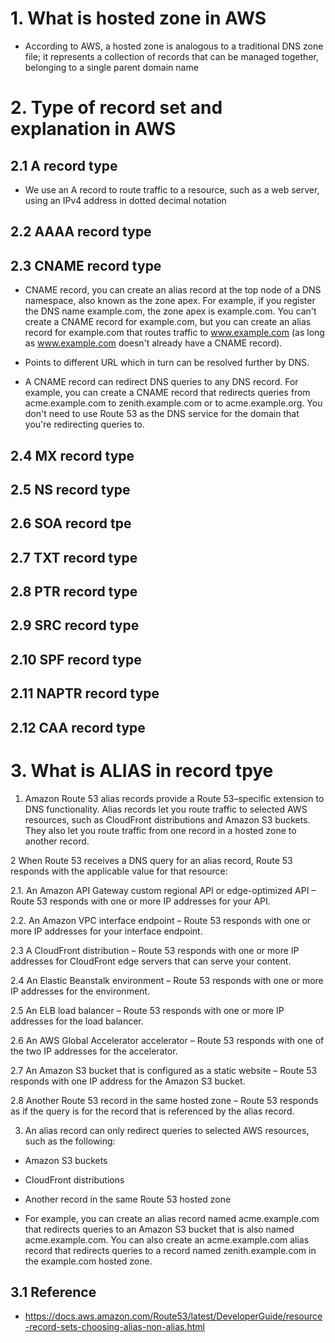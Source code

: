 # 1. What is hosted zone in AWS #
- According to AWS, a hosted zone is analogous to a traditional DNS zone file; it represents a collection of records that can be managed together, belonging to a single parent domain name 

# 2. Type of record set and explanation in AWS #
## 2.1 A record type ##
- We use an A record to route traffic to a resource, such as a web server, using an IPv4 address in dotted decimal notation

## 2.2 AAAA record type ##

## 2.3 CNAME record type ##
- CNAME record, you can create an alias record at the top node of a DNS namespace, also known as the zone apex. For example, if you register the DNS name example.com, the zone apex is example.com. You can't create a CNAME record for example.com, but you can create an alias record for example.com that routes traffic to www.example.com (as long as www.example.com doesn't already have a CNAME record).

- Points to different URL which in turn can be resolved further by DNS.

- A CNAME record can redirect DNS queries to any DNS record. For example, you can create a CNAME record that redirects queries from acme.example.com to zenith.example.com or to acme.example.org. You don't need to use Route 53 as the DNS service for the domain that you're redirecting queries to.

## 2.4 MX record type ##

## 2.5 NS record type ##

## 2.6 SOA record tpe ##

## 2.7 TXT record type ##


## 2.8 PTR record type ##

## 2.9 SRC record type ##


## 2.10 SPF record type ##

## 2.11 NAPTR record type ##

## 2.12 CAA record type ##


# 3. What is ALIAS in record tpye #
1. Amazon Route 53 alias records provide a Route 53–specific extension to DNS functionality. Alias records let you route traffic to selected AWS resources, such as CloudFront distributions and Amazon S3 buckets. They also let you route traffic from one record in a hosted zone to another record.

2 When Route 53 receives a DNS query for an alias record, Route 53 responds with the applicable value for that resource:

2.1. An Amazon API Gateway custom regional API or edge-optimized API – Route 53 responds with one or more IP addresses for your API.

2.2. An Amazon VPC interface endpoint – Route 53 responds with one or more IP addresses for your interface endpoint.

2.3 A CloudFront distribution – Route 53 responds with one or more IP addresses for CloudFront edge servers that can serve your content.

2.4 An Elastic Beanstalk environment – Route 53 responds with one or more IP addresses for the environment.

2.5 An ELB load balancer – Route 53 responds with one or more IP addresses for the load balancer.

2.6 An AWS Global Accelerator accelerator – Route 53 responds with one of the two IP addresses for the accelerator.

2.7 An Amazon S3 bucket that is configured as a static website – Route 53 responds with one IP address for the Amazon S3 bucket.

2.8 Another Route 53 record in the same hosted zone – Route 53 responds as if the query is for the record that is referenced by the alias record.

3. An alias record can only redirect queries to selected AWS resources, such as the following:

- Amazon S3 buckets

- CloudFront distributions

- Another record in the same Route 53 hosted zone

- For example, you can create an alias record named acme.example.com that redirects queries to an Amazon S3 bucket that is also named acme.example.com. You can also create an acme.example.com alias record that redirects queries to a record named zenith.example.com in the example.com hosted zone.

## 3.1 Reference ##
- https://docs.aws.amazon.com/Route53/latest/DeveloperGuide/resource-record-sets-choosing-alias-non-alias.html







